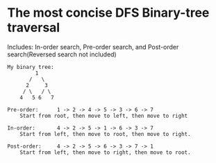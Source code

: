 # The most concise DFS Binary-tree traversal
Includes: In-order search, Pre-order search, and Post-order search(Reversed search not included)
```
My binary tree:
         1
       /   \
      2     3
     / \   / \
    4   5 6   7

Pre-order:      1 -> 2 -> 4 -> 5 -> 3 -> 6 -> 7
    Start from root, then move to left, then move to right

In-order:       4 -> 2 -> 5 -> 1 -> 6 -> 3 -> 7
    Start from left, then move to root, then move to right.

Post-order:     4 -> 2 -> 5 -> 6 -> 3 -> 7 -> 1
    Start from left, then move to right, then move to root.
```
